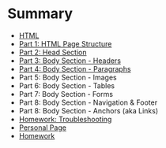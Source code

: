 # Summary

* [HTML](README.md)
* [Part 1: HTML Page Structure](project.md)
* [Part 2: Head Section](part_2_head_section.md)
* [Part 3: Body Section - Headers](part_3_body_section_headers.md)
* [Part 4: Body Section - Paragraphs](part_4_body_section_-_paragraphs.md)
* Part 5: Body Section - Images
* Part 6: Body Section - Tables
* Part 7: Body Section - Forms
* Part 8: Body Section - Navigation & Footer
* Part 8: Body Section - Anchors (aka Links)
* [Homework: Troubleshooting](troubleshooting.md)
* [Personal Page](personal_page.md)
* [Homework](homework.md)

